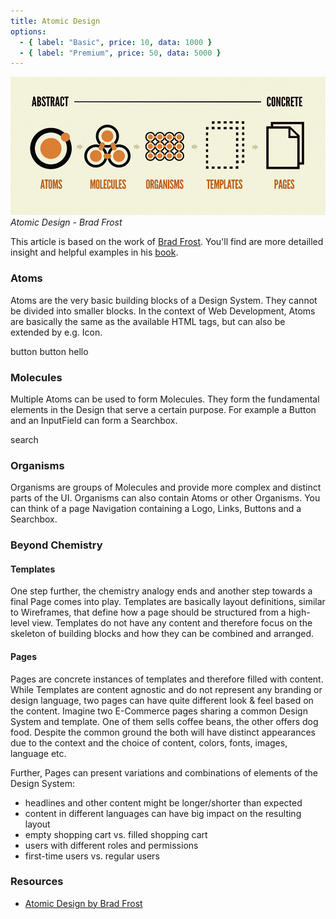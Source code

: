 ```yaml
---
title: Atomic Design
options:
  - { label: "Basic", price: 10, data: 1000 }
  - { label: "Premium", price: 50, data: 5000 }
---
```


![atomic design overview](atomic-design-abstract-concrete.png "abstract to concrete")
_Atomic Design - Brad Frost_

This article is based on the work of [Brad Frost](https://atomicdesign.bradfrost.com/). You'll find are more detailled insight and helpful examples in his [book](https://atomicdesign.bradfrost.com/).

### Atoms

Atoms are the very basic building blocks of a Design System. They cannot be divided into smaller blocks. In the context of Web Development, Atoms are basically the same as the available HTML tags, but can also be extended by e.g. Icon.

<div class="bg-gray-100 rounded-lg p-4 grid gap-4 grid-rows-2 grid-flow-col">
<my-button>button</my-button>
<my-button type="secondary">button</my-button>
<text-field placeholder="Password" type="password">hello</text-field>
<text-field placeholder="123" type="number"></text-field>
<toggle></toggle>
</div>

### Molecules

Multiple Atoms can be used to form Molecules. They form the fundamental elements in the Design that serve a certain purpose. For example a Button and an InputField can form a Searchbox.

<div class="bg-gray-100 rounded-lg p-4 grid gap-4 grid-rows-1 grid-flow-col">
<div>
<text-field type="text" placeholder="How to sell..."></text-field>
<my-button class="-ml-3 rounded-l-none">search</my-button>
</div>
<card class="h-32" title="Some clickable Card" link=""></card>
</div>

### Organisms

Organisms are groups of Molecules and provide more complex and distinct parts of the UI. Organisms can also contain Atoms or other Organisms. You can think of a page Navigation containing a Logo, Links, Buttons and a Searchbox.

<div class="bg-gray-100 p-4 rounded-lg ">
<signup-form :options="options"></signup-form>
</div>

### Beyond Chemistry

#### Templates

One step further, the chemistry analogy ends and another step towards a final Page comes into play. Templates are basically layout definitions, similar to Wireframes, that define how a page should be structured from a high-level view. Templates do not have any content and therefore focus on the skeleton of building blocks and how they can be combined and arranged.

#### Pages

Pages are concrete instances of templates and therefore filled with content. While Templates are content agnostic and do not represent any branding or design language, two pages can have quite different look & feel based on the content. Imagine two E-Commerce pages sharing a common Design System and template. One of them sells coffee beans, the other offers dog food. Despite the common ground the both will have distinct appearances due to the context and the choice of content, colors, fonts, images, language etc.

Further, Pages can present variations and combinations of elements of the Design System:

- headlines and other content might be longer/shorter than expected
- content in different languages can have big impact on the resulting layout
- empty shopping cart vs. filled shopping cart
- users with different roles and permissions
- first-time users vs. regular users

### Resources

- [Atomic Design by Brad Frost](https://atomicdesign.bradfrost.com/table-of-contents/)
